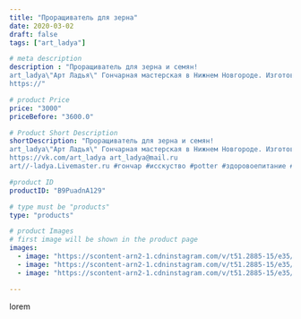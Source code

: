 ```yaml
---
title: "Проращиватель для зерна"
date: 2020-03-02
draft: false
tags: ["art_ladya"]

# meta description
description : "Проращиватель для зерна и семян! 
art_ladya\"Арт Ладья\" Гончарная мастерская в Нижнем Новгороде. Изготовление керамики и мастер//-классы по обучению. 
https://"

# product Price
price: "3000"
priceBefore: "3600.0"

# Product Short Description
shortDescription: "Проращиватель для зерна и семян! 
art_ladya\"Арт Ладья\" Гончарная мастерская в Нижнем Новгороде. Изготовление керамики и мастер//-классы по обучению. 
https://vk.com/art_ladya art_ladya@mail.ru 
art//-ladya.Livemaster.ru #гончар #исскуство #potter #здоровоепитание #керамикаручнаяработа #гончарнаямастерская #керамиканазаказ #handmade #посудаизглины #керамика #гончарнаяпосуда #эксклюзивнаякерамика #painter #dishes #decor #ceramicar #nntoday #claygoods #restaurant #earthenware #ceramic #design #bowl #dish #plate #ceramicart #berries #проращиватель #проращивательсемян #проращивательдлязерна"

#product ID
productID: "B9PuadnA129"

# type must be "products"
type: "products"

# product Images
# first image will be shown in the product page
images:
  - image: "https://scontent-arn2-1.cdninstagram.com/v/t51.2885-15/e35/88923016_153323949489199_5231906054379405443_n.jpg?tp=1&_nc_ht=scontent-arn2-1.cdninstagram.com&_nc_cat=107&_nc_ohc=oZVpWSlrN4AAX8xfkMN&oh=c4967c41edc76d0f1e47393e5783a1c1&oe=606A792A&ig_cache_key=MjI1NjIyNjA2NDcwMTQ1ODc5OA%3D%3D.2"
  - image: "https://scontent-arn2-1.cdninstagram.com/v/t51.2885-15/e35/83717773_853951841676903_8412714063842723965_n.jpg?tp=1&_nc_ht=scontent-arn2-1.cdninstagram.com&_nc_cat=103&_nc_ohc=xuQO5gUjspEAX_Amj_M&oh=031574831c73ad0e78f8ad7565c3b268&oe=606BBC8F&ig_cache_key=MjI1NjIyNjA2NDczNDk2OTY1OA%3D%3D.2"
  - image: "https://scontent-arn2-1.cdninstagram.com/v/t51.2885-15/e35/84271764_812215365923027_8078560441891001335_n.jpg?tp=1&_nc_ht=scontent-arn2-1.cdninstagram.com&_nc_cat=111&_nc_ohc=MyFygRITupYAX9PkGSh&oh=2726a554dd72aed6e4ffe3bc741ed2f9&oe=6069E1AF&ig_cache_key=MjI1NjIyNjA2NDcyNjUyODMxMQ%3D%3D.2"

---
```

lorem
